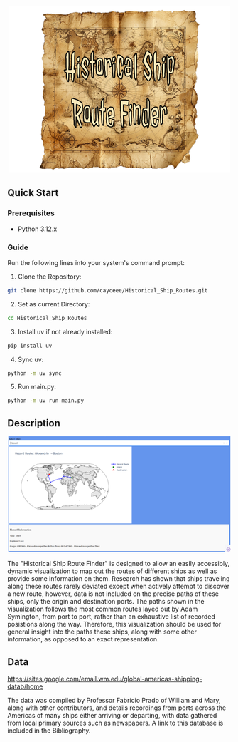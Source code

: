 <div align = "center">
<img src="assets/ship_logo.png" width = "500"/>
</div>

## Quick Start
### Prerequisites

- Python 3.12.x

### Guide
Run the following lines into your system's command prompt:
1. Clone the Repository:
```bash
git clone https://github.com/cayceee/Historical_Ship_Routes.git
```
2. Set as current Directory:
```bash
cd Historical_Ship_Routes
```
3. Install uv if not already installed:
```bash
pip install uv
```
4. Sync uv:
```bash
python -m uv sync
```
5. Run main.py:
```bash
python -m uv run main.py
```
## Description
<div align = "center">
<img src="assets/DashUI.png" width = "500"/>
</div>

The "Historical Ship Route Finder" is designed to allow an easily accessibly, dynamic visualization to map out the routes of different ships as well as provide some information on them. Research has shown that ships traveling along these routes rarely deviated except when actively attempt to discover a new route, however, data is not included on the precise paths of these ships, only the origin and destination ports. The paths shown in the visualization follows the most common routes layed out by Adam Symington, from port to port, rather than an exhaustive list of recorded posistions along the way. Therefore, this visualization should be used for general insight into the paths these ships, along with some other information, as opposed to an exact representation. 

## Data

https://sites.google.com/email.wm.edu/global-americas-shipping-datab/home

The data was compiled by Professor Fabrício Prado of William and Mary, along with other contributors, and details recordings from ports across the Americas of many ships either arriving or departing, with data gathered from local primary sources such as newspapers. A link to this database is included in the Bibliography. 




